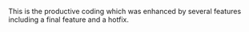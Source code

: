 This is the productive coding which was enhanced by several features including a final feature and
a hotfix.